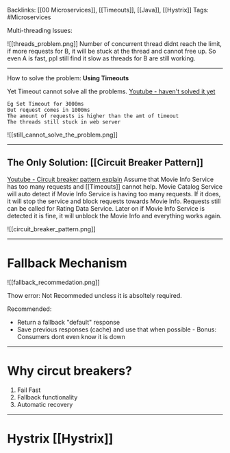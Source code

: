 Backlinks: [[00 Microservices]], [[Timeouts]], [[Java]], [[Hystrix]]
Tags: #Microservices

Multi-threading Issues:

![[threads_problem.png]]
Number of concurrent thread didnt reach the limit, if more requests for B, it will be stuck at the thread and cannot free up. So even A is fast, ppl still find it slow as threads for B are still working.

---

How to solve the problem: **Using Timeouts**

Yet Timeout cannot solve all the problems. [Youtube - haven't solved it yet](https://youtu.be/uskKJoCd7ww)
```
Eg Set Timeout for 3000ms
But request comes in 1000ms
The amount of requests is higher than the amt of timeout
The threads still stuck in web server
```

![[still_cannot_solve_the_problem.png]]

---

## The Only Solution: [[Circuit Breaker Pattern]]
[Youtube - Circuit breaker pattern explain](https://youtu.be/mJ8JSach2P4)
Assume that Movie Info Service has too many requests and [[Timeouts]] cannot help.
Movie Catalog Service will auto detect if Movie Info Service is having too many requests. If it does, it will stop the service and block requests towards Movie Info. Requests still can be called for Rating Data Service. Later on if Movie Info Service is detected it is fine, it will unblock the Movie Info and everything works again. 

![[circuit_breaker_pattern.png]]

---

# Fallback Mechanism
![[fallback_recommedation.png]]

Thow error: Not Recommeded uncless it is absoltely required.

Recommended: 
- Return a fallback "default" response
- Save previous responses (cache) and use that when possible - Bonus: Consumers dont even know it is down

---
# Why circut breakers?
1. Fail Fast
2. Fallback functionality
3. Automatic recovery
---
# Hystrix [[Hystrix]]
